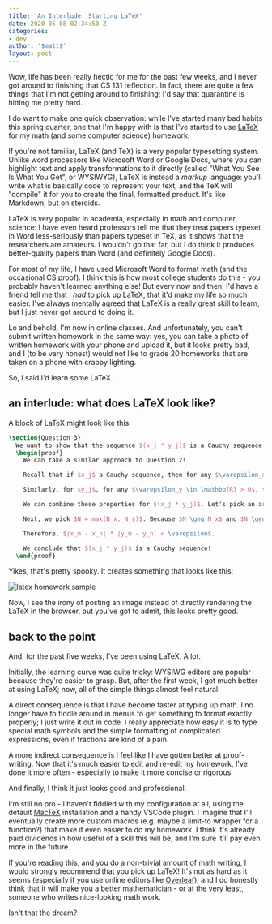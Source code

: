 ```yaml
---
title: 'An Interlude: Starting LaTeX'
date: 2020-05-08 02:34:50 Z
categories:
- dev
author: '$matt$'
layout: post
---
```


Wow, life has been really hectic for me for the past few weeks, and I never got around to finishing that CS 131 reflection. In fact, there are quite a few things that I'm not getting around to finishing; I'd say that quarantine is hitting me pretty hard.

I do want to make one quick observation: while I've started many bad habits this spring quarter, one that I'm happy with is that I've started to use [LaTeX](https://www.latex-project.org/) for my math (and some computer science) homework.

If you're not familiar, LaTeX (and TeX) is a very popular typesetting system. Unlike word processors like Microsoft Word or Google Docs, where you can highlight text and apply transformations to it directly (called "What You See Is What You Get", or WYSIWYG), LaTeX is instead a *markup* language: you'll write what is basically code to represent your text, and the TeX will "compile" it for you to create the final, formatted product. It's like Markdown, but on steroids.

LaTeX is very popular in academia, especially in math and computer science: I have even heard professors tell me that they treat papers typeset in Word less-seriously than papers typeset in TeX, as it shows that the researchers are amateurs. I wouldn't go that far, but I do think it produces better-quality papers than Word (and definitely Google Docs).

For most of my life, I have used Microsoft Word to format math (and the occasional CS proof). I think this is how most college students do this - you probably haven't learned anything else! But every now and then, I'd have a friend tell me that I *had* to pick up LaTeX, that it'd make my life so much easier. I've always mentally agreed that LaTeX is a really great skill to learn, but I just never got around to doing it.

Lo and behold, I'm now in online classes. And unfortunately, you can't submit written homework in the same way: yes, you can take a photo of written homework with your phone and upload it, but it looks pretty bad, and I (to be very honest) would not like to grade 20 homeworks that are taken on a phone with crappy lighting.

So, I said I'd learn some LaTeX.

## an interlude: what does LaTeX look like?

A block of LaTeX might look like this:

```latex
\section{Question 3}
  We want to show that the sequence $(x_j * y_j)$ is a Cauchy sequence if $x_j$ and $y_j$ are Cauchy sequences. In other words, we need to show for any $\varepsilon \in \mathbb{R} > 0$, there is some $N$ such that for all $m,n \in \mathbb{N} \geq N$, $|(x_m * y_m) - (x_n * y_n)| < \varepsilon$.
  \begin{proof}
    We can take a similar approach to Question 2!

    Recall that if $x_j$ a Cauchy sequence, then for any $\varepsilon_x \in \mathbb{R} > 0$, there is some $N_x$ such that for all $m,n \in \mathbb{N} \geq N_x$, $|x_m - x_n| < \varepsilon_x$. 

    Similarly, for $y_j$, for any $\varepsilon_y \in \mathbb{R} > 0$, there is some $N_y$ such that for all $m,n \in \mathbb{N} \geq N_y$, $|y_m - y_n| < \varepsilon_y$.

    We can combine these properties for $(x_j * y_j)$. Let's pick an arbitrary $\varepsilon$. Because $x_j$ and $y_j$ are both Cauchy, there exist some $N_x$ and $N_y$ such that for all $m,n \in \mathbb{N} \geq N_x$, $|x_m - x_n| < \sqrt{\varepsilon}$, and for all $m,n \in \mathbb{N} \geq N_y$, $|y_m - y_n| < \sqrt{\varepsilon}$.

    Next, we pick $N = max(N_x, N_y)$. Because $N \geq N_x$ and $N \geq N_y$, we can conclude that for all $m,n \in \mathbb{N} \geq N$, $|x_m - x_n| < \sqrt{\varepsilon}$ and $|y_m - y_n| < \sqrt{\varepsilon}$.

    Therefore, $|x_m - x_n| * |y_m - y_n| < \varepsilon$.

    We conclude that $(x_j * y_j)$ is a Cauchy sequence!
  \end{proof}
```

Yikes, that's pretty spooky. It creates something that looks like this:

![latex homework sample]({{site.baseurl}}/img/latex-hw-sample.png)

Now, I see the irony of posting an image instead of directly rendering the LaTeX in the browser, but you've got to admit, this looks pretty good.

## back to the point

And, for the past five weeks, I've been using LaTeX. A lot.

Initially, the learning curve was quite tricky: WYSIWG editors are popular because they're easier to grasp. But, after the first week, I got much better at using LaTeX; now, all of the simple things almost feel natural.

A direct consequence is that I have become faster at typing up math. I no longer have to fiddle around in menus to get something to format exactly properly; I just write it out in code. I really appreciate how easy it is to type special math symbols and the simple formatting of complicated expressions, even if fractions are kind of a pain.

A more indirect consequence is I feel like I have gotten better at proof-writing. Now that it's much easier to edit and re-edit my homework, I've done it more often - especially to make it more concise or rigorous.

And finally, I think it just looks good and professional.

I'm still no pro - I haven't fiddled with my configuration at all, using the default [MacTeX](https://tug.org/mactex/) installation and a handy VSCode plugin. I imagine that I'll eventually create more custom macros (e.g. maybe a limit-to wrapper for a function?) that make it even easier to do my homework. I think it's already paid dividends in how useful of a skill this will be, and I'm sure it'll pay even more in the future.

If you're reading this, and you do a non-trivial amount of math writing, I would strongly recommend that you pick up LaTeX! It's not as hard as it seems (especially if you use online editors like [Overleaf](https://www.overleaf.com/)), and I do honestly think that it will make you a better mathematician - or at the very least, someone who writes nice-looking math work.

Isn't that the dream?
